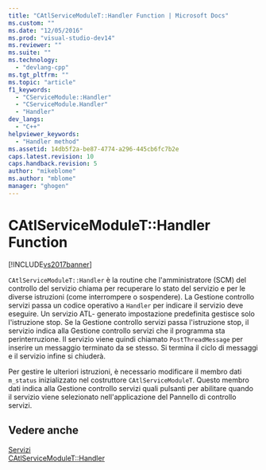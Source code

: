 ```yaml
---
title: "CAtlServiceModuleT::Handler Function | Microsoft Docs"
ms.custom: ""
ms.date: "12/05/2016"
ms.prod: "visual-studio-dev14"
ms.reviewer: ""
ms.suite: ""
ms.technology: 
  - "devlang-cpp"
ms.tgt_pltfrm: ""
ms.topic: "article"
f1_keywords: 
  - "CServiceModule::Handler"
  - "CServiceModule.Handler"
  - "Handler"
dev_langs: 
  - "C++"
helpviewer_keywords: 
  - "Handler method"
ms.assetid: 14db5f2a-be87-4774-a296-445cb6fc7b2e
caps.latest.revision: 10
caps.handback.revision: 5
author: "mikeblome"
ms.author: "mblome"
manager: "ghogen"
---
```

# CAtlServiceModuleT::Handler Function
[!INCLUDE[vs2017banner](../assembler/inline/includes/vs2017banner.md)]

`CAtlServiceModuleT::Handler` è la routine che l'amministratore \(SCM\) del controllo del servizio chiama per recuperare lo stato del servizio e per le diverse istruzioni \(come interrompere o sospendere\).  La Gestione controllo servizi passa un codice operativo a `Handler` per indicare il servizio deve eseguire.  Un servizio ATL\- generato impostazione predefinita gestisce solo l'istruzione stop.  Se la Gestione controllo servizi passa l'istruzione stop, il servizio indica alla Gestione controllo servizi che il programma sta perinterruzione.  Il servizio viene quindi chiamato `PostThreadMessage` per inserire un messaggio terminato da se stesso.  Si termina il ciclo di messaggi e il servizio infine si chiuderà.  
  
 Per gestire le ulteriori istruzioni, è necessario modificare il membro dati `m_status` inizializzato nel costruttore `CAtlServiceModuleT`.  Questo membro dati indica alla Gestione controllo servizi quali pulsanti per abilitare quando il servizio viene selezionato nell'applicazione del Pannello di controllo servizi.  
  
## Vedere anche  
 [Servizi](../atl/atl-services.md)   
 [CAtlServiceModuleT::Handler](../Topic/CAtlServiceModuleT::Handler.md)